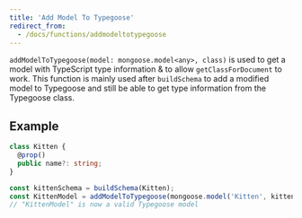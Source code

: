 ```yaml
---
title: 'Add Model To Typegoose'
redirect_from:
  - /docs/functions/addmodeltotypegoose
---
```


`addModelToTypegoose(model: mongoose.model<any>, class)` is used to get a model with TypeScript type information & to allow `getClassForDocument` to work.
This function is mainly used after `buildSchema` to add a modified model to Typegoose and still be able to get type information from the Typegoose class.

## Example

```ts
class Kitten {
  @prop()
  public name?: string;
}

const kittenSchema = buildSchema(Kitten);
const KittenModel = addModelToTypegoose(mongoose.model('Kitten', kittenSchema), Kitten);
// "KittenModel" is now a valid Typegoose model
```
